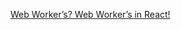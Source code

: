 [Web Worker’s? Web Worker’s in React!
](https://medium.com/@mayurkharat03/web-workers-web-worker-s-in-react-8ea2dd7a9bac)



